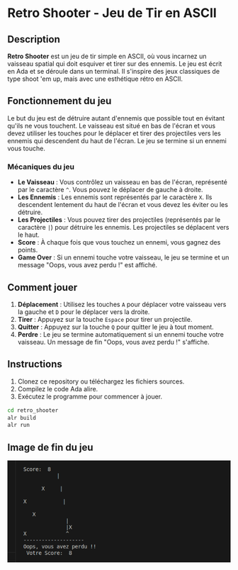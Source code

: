 # Retro Shooter - Jeu de Tir en ASCII

## Description

**Retro Shooter** est un jeu de tir simple en ASCII, où vous incarnez un vaisseau spatial qui doit esquiver et tirer sur des ennemis. Le jeu est écrit en Ada et se déroule dans un terminal. Il s'inspire des jeux classiques de type shoot 'em up, mais avec une esthétique rétro en ASCII.

## Fonctionnement du jeu

Le but du jeu est de détruire autant d'ennemis que possible tout en évitant qu'ils ne vous touchent. Le vaisseau est situé en bas de l'écran et vous devez utiliser les touches pour le déplacer et tirer des projectiles vers les ennemis qui descendent du haut de l'écran. Le jeu se termine si un ennemi vous touche.

### Mécaniques du jeu
- **Le Vaisseau** : Vous contrôlez un vaisseau en bas de l'écran, représenté par le caractère `^`. Vous pouvez le déplacer de gauche à droite.
- **Les Ennemis** : Les ennemis sont représentés par le caractère `X`. Ils descendent lentement du haut de l'écran et vous devez les éviter ou les détruire.
- **Les Projectiles** : Vous pouvez tirer des projectiles (représentés par le caractère `|`) pour détruire les ennemis. Les projectiles se déplacent vers le haut.
- **Score** : À chaque fois que vous touchez un ennemi, vous gagnez des points.
- **Game Over** : Si un ennemi touche votre vaisseau, le jeu se termine et un message "Oops, vous avez perdu !" est affiché.

## Comment jouer

1. **Déplacement** : Utilisez les touches `A` pour déplacer votre vaisseau vers la gauche et `D` pour le déplacer vers la droite.
2. **Tirer** : Appuyez sur la touche `Espace` pour tirer un projectile.
3. **Quitter** : Appuyez sur la touche `Q` pour quitter le jeu à tout moment.
4. **Perdre** : Le jeu se termine automatiquement si un ennemi touche votre vaisseau. Un message de fin "Oops, vous avez perdu !" s'affiche.

## Instructions

1. Clonez ce repository ou téléchargez les fichiers sources.
2. Compilez le code Ada alire.
3. Exécutez le programme pour commencer à jouer.

```bash
cd retro_shooter
alr build
alr run
```
## Image de fin du jeu
![Fin du jeu](images/game_with_score.png)

